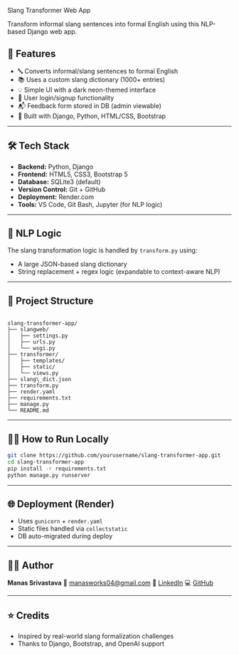 Slang Transformer Web App

Transform informal slang sentences into formal English using this NLP-based Django web app.




## 📌 Features

- 🔤 Converts informal/slang sentences to formal English
- 📚 Uses a custom slang dictionary (1000+ entries)
- 💡 Simple UI with a dark neon-themed interface
- 🔐 User login/signup functionality
- 📬 Feedback form stored in DB (admin viewable)
- 🧠 Built with Django, Python, HTML/CSS, Bootstrap

---

## 🛠️ Tech Stack

- **Backend:** Python, Django
- **Frontend:** HTML5, CSS3, Bootstrap 5
- **Database:** SQLite3 (default)
- **Version Control:** Git + GitHub
- **Deployment:** Render.com
- **Tools:** VS Code, Git Bash, Jupyter (for NLP logic)

---

## 🧪 NLP Logic

The slang transformation logic is handled by `transform.py` using:

- A large JSON-based slang dictionary
- String replacement + regex logic (expandable to context-aware NLP)

---

## 📂 Project Structure

```

slang-transformer-app/
├── slangweb/
│   ├── settings.py
│   ├── urls.py
│   └── wsgi.py
├── transformer/
│   ├── templates/
│   ├── static/
│   └── views.py
├── slang\_dict.json
├── transform.py
├── render.yaml
├── requirements.txt
├── manage.py
└── README.md

````

---

## 🧑‍💻 How to Run Locally

```bash
git clone https://github.com/yourusername/slang-transformer-app.git
cd slang-transformer-app
pip install -r requirements.txt
python manage.py runserver
````

---

## 🌐 Deployment (Render)

* Uses `gunicorn` + `render.yaml`
* Static files handled via `collectstatic`
* DB auto-migrated during deploy

---

## 🙋‍♂️ Author

**Manas Srivastava**
📧 [manasworks04@gmail.com](mailto:manasworks04@gmail.com)
🔗 [LinkedIn](https://www.linkedin.com/in/manas-srivastava/)
💻 [GitHub](https://github.com/manas-onGit)

---

## ⭐ Credits

* Inspired by real-world slang formalization challenges
* Thanks to Django, Bootstrap, and OpenAI support

```

